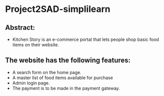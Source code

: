# Project2SAD-simplilearn



## Abstract:
* 	Kitchen Story is an e-commerce portal that lets people shop basic food items on their website.

##  The website has the following features:
* A search form on the home page.
* A master list of food items available for purchase
* Admin login page.
* The payment is to be made in the payment gateway.
